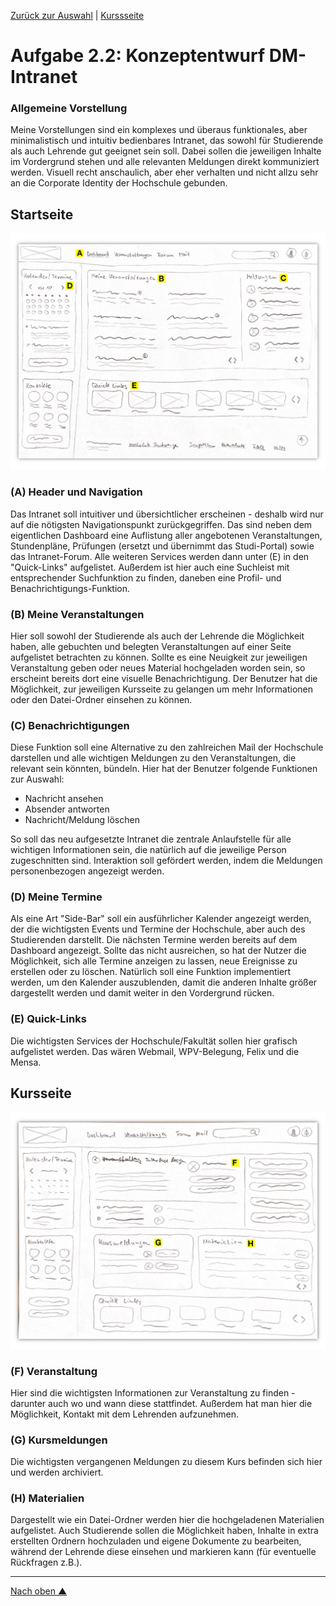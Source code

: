 [Zurück zur Auswahl](https://gionegel.github.io/IFD-WiSe20-21/) | [Kurssseite](https://webuser.hs-furtwangen.de/~rag/lehre/WiSe20-21/IFD/Kursinhalt/Team/)

# Aufgabe 2.2: Konzeptentwurf DM-Intranet

### Allgemeine Vorstellung

Meine Vorstellungen sind ein komplexes und überaus funktionales, aber minimalistisch und intuitiv bedienbares Intranet, das sowohl für Studierende als auch Lehrende gut geeignet sein soll. Dabei sollen die jeweiligen Inhalte im Vordergrund stehen und alle relevanten Meldungen direkt kommuniziert werden. Visuell recht anschaulich, aber eher verhalten und nicht allzu sehr an die Corporate Identity der Hochschule gebunden.

## Startseite

![Dashboard](task-2-2-img-1.jpg)

### (A) Header und Navigation

Das Intranet soll intuitiver und übersichtlicher erscheinen - deshalb wird nur auf die nötigsten Navigationspunkt zurückgegriffen. Das sind neben dem eigentlichen Dashboard eine Auflistung aller angebotenen Veranstaltungen, Stundenpläne, Prüfungen (ersetzt und übernimmt das Studi-Portal) sowie das Intranet-Forum. Alle weiteren Services werden dann unter (E) in den "Quick-Links" aufgelistet. Außerdem ist hier auch eine Suchleist mit entsprechender Suchfunktion zu finden, daneben eine Profil- und Benachrichtigungs-Funktion. 

### (B) Meine Veranstaltungen

Hier soll sowohl der Studierende als auch der Lehrende die Möglichkeit haben, alle gebuchten und belegten Veranstaltungen auf einer Seite aufgelistet betrachten zu können. Sollte es eine Neuigkeit zur jeweiligen Veranstaltung geben oder neues Material hochgeladen worden sein, so erscheint bereits dort eine visuelle Benachrichtigung. Der Benutzer hat die Möglichkeit, zur jeweiligen Kursseite zu gelangen um mehr Informationen oder den Datei-Ordner einsehen zu können.

### (C) Benachrichtigungen

Diese Funktion soll eine Alternative zu den zahlreichen Mail der Hochschule darstellen und alle wichtigen Meldungen zu den Veranstaltungen, die relevant sein könnten, bündeln. Hier hat der Benutzer folgende Funktionen zur Auswahl:

* Nachricht ansehen
* Absender antworten
* Nachricht/Meldung löschen

So soll das neu aufgesetzte Intranet die zentrale Anlaufstelle für alle wichtigen Informationen sein, die natürlich auf die jeweilige Person zugeschnitten sind. Interaktion soll gefördert werden, indem die Meldungen personenbezogen angezeigt werden.

### (D) Meine Termine

Als eine Art "Side-Bar" soll ein ausführlicher Kalender angezeigt werden, der die wichtigsten Events und Termine der Hochschule, aber auch des Studierenden darstellt. Die nächsten Termine werden bereits auf dem Dashboard angezeigt. Sollte das nicht ausreichen, so hat der Nutzer die Möglichkeit, sich alle Termine anzeigen zu lassen, neue Ereignisse zu erstellen oder zu löschen. Natürlich soll eine Funktion implementiert werden, um den Kalender auszublenden, damit die anderen Inhalte größer dargestellt werden und damit weiter in den Vordergrund rücken.

### (E) Quick-Links

Die wichtigsten Services der Hochschule/Fakultät sollen hier grafisch aufgelistet werden. Das wären Webmail, WPV-Belegung, Felix und die Mensa.


## Kursseite

![Course](task-2-2-img-2.jpg)

### (F) Veranstaltung

Hier sind die wichtigsten Informationen zur Veranstaltung zu finden - darunter auch wo und wann diese stattfindet. Außerdem hat man hier die Möglichkeit, Kontakt mit dem Lehrenden aufzunehmen.

### (G) Kursmeldungen

Die wichtigsten vergangenen Meldungen zu diesem Kurs befinden sich hier und werden archiviert.

### (H) Materialien

Dargestellt wie ein Datei-Ordner werden hier die hochgeladenen Materialien aufgelistet. Auch Studierende sollen die Möglichkeit haben, Inhalte in extra erstellten Ordnern hochzuladen und eigene Dokumente zu bearbeiten, während der Lehrende diese einsehen und markieren kann (für eventuelle Rückfragen z.B.). 


---
[Nach oben &#x25B2;](#top)
